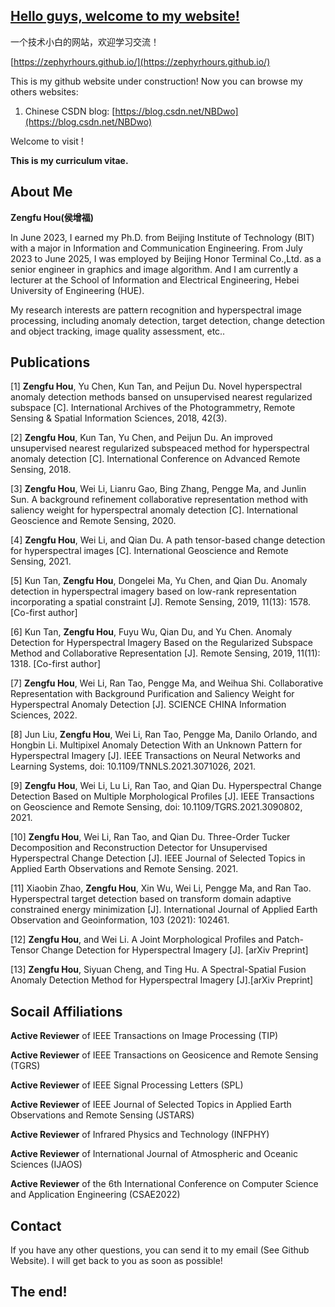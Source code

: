 ## [Hello guys, welcome to my website!](https://zephyrhours.github.io/)

一个技术小白的网站，欢迎学习交流！

[https://zephyrhours.github.io/](https://zephyrhours.github.io/)

This is my github website under construction! Now you can browse my others websites:
1. Chinese CSDN blog: [https://blog.csdn.net/NBDwo](https://blog.csdn.net/NBDwo)

Welcome to visit !


**This is my curriculum vitae.**

## About Me

**Zengfu Hou(侯增福)**

In June 2023, I earned my Ph.D. from Beijing Institute of Technology (BIT) with a major in Information and Communication Engineering. From July 2023 to June 2025, I was employed by Beijing Honor Terminal Co.,Ltd. as a senior engineer in graphics and image algorithm. And I am currently a lecturer at the School of Information and Electrical Engineering, Hebei University of Engineering (HUE).

My research interests are pattern recognition and hyperspectral image processing, including anomaly detection, target detection, change detection and object tracking, image quality assessment, etc..


## Publications 

[1] **Zengfu Hou**, Yu Chen, Kun Tan, and Peijun Du. Novel hyperspectral anomaly detection methods bansed on unsupervised nearest regularized subspace [C]. International Archives of the Photogrammetry, Remote Sensing & Spatial Information Sciences, 2018, 42(3).

[2] **Zengfu Hou**, Kun Tan, Yu Chen, and Peijun Du. An improved unsupervised nearest regularized subspeaced method for hyperspectral anomaly detection [C]. International Conference on Advanced Remote Sensing, 2018.

[3] **Zengfu Hou**, Wei Li, Lianru Gao, Bing Zhang, Pengge Ma, and Junlin Sun. A background refinement collaborative representation method with saliency weight for hyperspectral anomaly detection [C]. International Geoscience and Remote Sensing, 2020.

[4] **Zengfu Hou**, Wei Li, and Qian Du. A path tensor-based change detection for hyperspectral images [C]. International Geoscience and Remote Sensing, 2021.

[5] Kun Tan, **Zengfu Hou**, Dongelei Ma, Yu Chen, and Qian Du. Anomaly detection in hyperspectral imagery based on low-rank representation incorporating a spatial constraint [J]. Remote Sensing, 2019, 11(13): 1578. [Co-first author]

[6] Kun Tan, **Zengfu Hou**, Fuyu Wu, Qian Du, and Yu Chen. Anomaly Detection for Hyperspectral Imagery Based on the Regularized Subspace Method and Collaborative Representation [J]. Remote Sensing, 2019, 11(11): 1318. [Co-first author]

[7] **Zengfu Hou**, Wei Li, Ran Tao, Pengge Ma, and Weihua Shi. Collaborative Representation with Background Purification and Saliency Weight for Hyperspectral Anomaly Detection [J]. SCIENCE CHINA Information Sciences, 2022.

[8] Jun Liu, **Zengfu Hou**, Wei Li, Ran Tao, Pengge Ma, Danilo Orlando, and Hongbin Li. Multipixel Anomaly Detection With an Unknown Pattern for Hyperspectral Imagery [J]. IEEE Transactions on Neural Networks and Learning Systems, doi: 10.1109/TNNLS.2021.3071026, 2021.

[9] **Zengfu Hou**, Wei Li, Lu Li, Ran Tao, and Qian Du. Hyperspectral Change Detection Based on Multiple Morphological Profiles [J].  IEEE Transactions on Geoscience and Remote Sensing, doi: 10.1109/TGRS.2021.3090802, 2021.

[10] **Zengfu Hou**, Wei Li, Ran Tao, and Qian Du. Three-Order Tucker Decomposition and Reconstruction Detector for Unsupervised Hyperspectral Change Detection [J]. IEEE Journal of Selected Topics in Applied Earth Observations and Remote Sensing. 2021. 

[11] Xiaobin Zhao, **Zengfu Hou**, Xin Wu, Wei Li, Pengge Ma, and Ran Tao. Hyperspectral target detection based on transform domain adaptive constrained energy minimization [J]. International Journal of Applied Earth Observation and Geoinformation, 103 (2021): 102461.

[12] **Zengfu Hou**, and Wei Li. A Joint Morphological Profiles and Patch-Tensor Change Detection for Hyperspectral Imagery [J]. [arXiv Preprint]
            
[13] **Zengfu Hou**, Siyuan Cheng, and Ting Hu. A Spectral-Spatial Fusion Anomaly Detection Method for Hyperspectral Imagery [J].[arXiv Preprint]
            


## Socail Affiliations

**Active Reviewer** of IEEE Transactions on Image Processing (TIP)

**Active Reviewer** of IEEE Transactions on Geosicence and Remote Sensing (TGRS)

**Active Reviewer** of IEEE  Signal Processing Letters (SPL)

**Active Reviewer** of IEEE Journal of Selected Topics in Applied Earth Observations and Remote Sensing (JSTARS)

**Active Reviewer** of Infrared Physics and Technology (INFPHY)

**Active Reviewer** of International Journal of Atmospheric and Oceanic Sciences (IJAOS)

**Active Reviewer** of the 6th International Conference on Computer Science and Application Engineering (CSAE2022)

## Contact

If you have any other questions, you can send it to my email (See Github Website). I will get back to you as soon as possible!


## The end!

